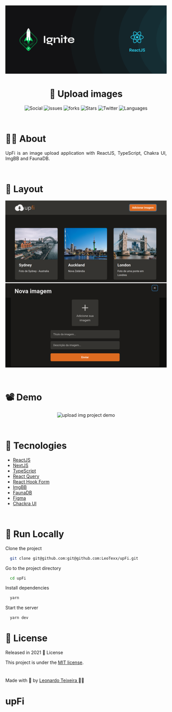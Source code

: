 <h1 align="center">  <img src="./.github/ignite.png" width="800px" alt="Home page"> </h1>

<h1 align="center"> 📸 Upload images  </h1>

<p align="center">
   <img alt="Social" src="https://img.shields.io/github/followers/Joseane-Guedes?style=social" />
  <img alt="issues" src="https://img.shields.io/github/issues/Joseane-Guedes/Ignite-challenge08" />
  <img alt="forks" src="https://img.shields.io/github/forks/Joseane-Guedes/Ignite-challenge08"/>
  <img alt="Stars" src="https://img.shields.io/github/stars/Joseane-Guedes/Ignite-challenge08" />
  <img alt="Twitter" src="https://img.shields.io/twitter/follow/JoseaneGuedes8?style=social">
  <img alt="Languages" src="https://img.shields.io/github/languages/count/Joseane-Guedes/Ignite-challenge08">
</p>

<br>

# 👩‍💻 About

<p align="justify">UpFi is an image upload application with ReactJS, TypeScript, Chakra UI, ImgBB and FaunaDB.

</p>

<br>

# 🎨 Layout

<div align="center">
  <p align="center">
  <img src="./.github/uppics.png" alt="Upload images picture 1">
  <br>
    <img src="./.github/upaba.png" alt="Upload images picture 2">
  </p>
</div>

<br>

# 📽️ Demo

<div align="center">
  <p align="center">
    <img src="./.github/upimg.gif" alt="upload img project demo">
  </p>
</div>

<br>

# :rocket: Tecnologies

- [ReactJS](https://reactjs.org/)
- [NextJS](https://nextjs.org/)
- [TypeScript](https://www.typescriptlang.org/)
- [React Query](https://react-query.tanstack.com/)
- [React Hook Form](https://react-hook-form.com/)
- [ImgBB](https://imgbb.com/)
- [FaunaDB](https://fauna.com/)
- [Figma](https://figma.com/)
- [Chackra UI](https://chakra-ui.com/)


<br>

# 🔧 Run Locally

Clone the project

```bash
  git clone git@github.com:git@github.com:LeoTexx/upFi.git
```

Go to the project directory

```bash
  cd upFi
```

Install dependencies

```bash
  yarn
```

Start the server

```bash
  yarn dev
```

# :closed_book: License

Released in 2021 :closed_book: License

This project is under the [MIT license](./LICENSE).

#


Made with :purple_heart: by [Leonardo Teixeira ](https://github.com/LeoTexx) :man_technologist:
# upFi

